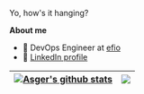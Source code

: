 Yo, how's it hanging?

**About me**

- 💼 DevOps Engineer at [efio](https://efio.dk/)
- 🥸 [LinkedIn profile](https://www.linkedin.com/feed/?trk=homepage-basic_signin-form_submit)

| <a href="https://github.com/asge1172/github-readme-stats"><img align="center" src="https://github-readme-stats.vercel.app/api?username=asge1172&show_icons=true&count_private=true&include_all_commits=true&theme=gruvbox&hide_border=true" alt="Asger's github stats" /></a> | <a href="https://github.com/asge1172/github-readme-stats"><img align="center" src="https://github-readme-stats.vercel.app/api/top-langs/?username=asge1172&layout=compact&count_private=true&theme=gruvbox&hide_border=true" /></a>|
| ------------- | ------------- |


